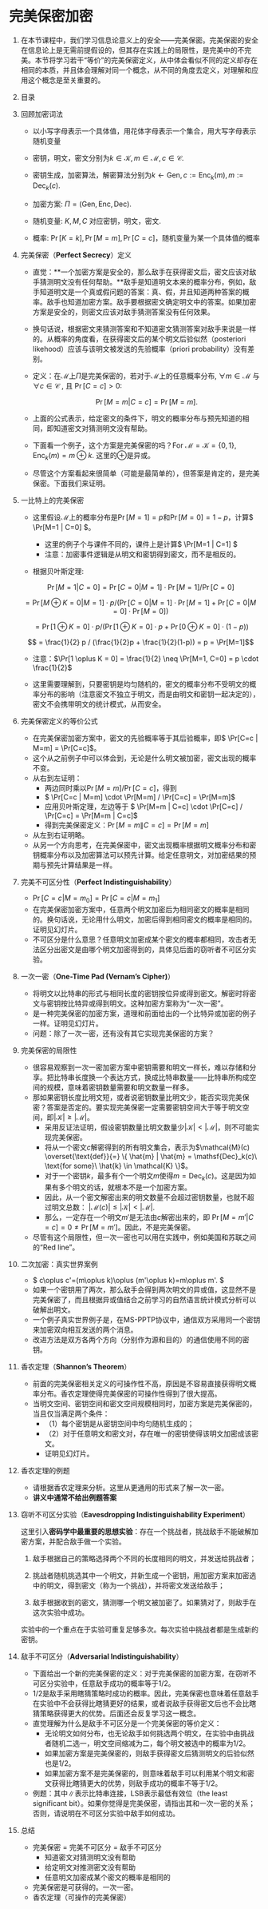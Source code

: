 # 完美保密加密

1. 在本节课程中，我们学习信息论意义上的安全——完美保密。完美保密的安全在信息论上是无需前提假设的，但其存在实践上的局限性，是完美中的不完美。本节将学习若干“等价”的完美保密定义，从中体会看似不同的定义却存在相同的本质，并且体会理解对同一个概念，从不同的角度去定义，对理解和应用这个概念是至关重要的。

2. 目录

3. 回顾加密词法

   - 以小写字母表示一个具体值，用花体字母表示一个集合，用大写字母表示随机变量

   - 密钥，明文，密文分别为$k \in \mathcal{K}, m \in \mathcal{M}, c \in \mathcal{C}$.
   - 密钥生成，加密算法，解密算法分别为$k \gets \mathsf{Gen}, c:= \mathsf{Enc}_k(m), m:= \mathsf{Dec}_k(c)$.
   - 加密方案: $\Pi = (\mathsf{Gen}, \mathsf{Enc}, \mathsf{Dec})$.
   - 随机变量: $K, M, C$ 对应密钥，明文，密文.
   - 概率: $\Pr[K=k], \Pr[M=m], \Pr[C=c]$，随机变量为某一个具体值的概率

4. 完美保密（**Perfect Secrecy**）定义

   - 直觉：**一个加密方案是安全的，那么敌手在获得密文后，密文应该对敌手猜测明文没有任何帮助。**敌手是知道明文本来的概率分布，例如，敌手知道明文是一个真或假问题的答案：真、假，并且知道两种答案的概率。敌手也知道加密方案。敌手要根据密文确定明文中的答案。如果加密方案是安全的，则密文应该对敌手猜测答案没有任何效果。

   - 换句话说，根据密文来猜测答案和不知道密文猜测答案对敌手来说是一样的。从概率的角度看，在获得密文后的某个明文后验似然（posteriori likehood）应该与该明文被发送的先验概率（priori probability）没有差别。

   - 定义：在$\mathcal{M}$上$\Pi$是完美保密的，若对于$\mathcal{M}$上的任意概率分布, $\forall m \in \mathcal{M}$ 与 $\forall c \in \mathcal{C}$ , 且 $\Pr[C = c] > 0$:

     $$ \Pr[M=m | C=c] = \Pr[M=m]. $$

   - 上面的公式表示，给定密文的条件下，明文的概率分布与预先知道的相同，即知道密文对猜测明文没有帮助。

   - 下面看一个例子，这个方案是完美保密的吗？For $\mathcal{M}=\mathcal{K} = \{ 0,1 \} , \mathsf{Enc}_k(m)= m \oplus k$. 这里的$\oplus$是异或。

   - 尽管这个方案看起来很简单（可能是最简单的），但答案是肯定的，是完美保密。下面我们来证明。

5. 一比特上的完美保密

   - 这里假设$\mathcal{M}$上的概率分布是$\Pr[M=1] = p$和$\Pr[M=0]= 1-p$，计算$ \Pr[M=1 | C=0] $。
     - 这里的例子个与课件不同的，课件上是计算$ \Pr[M=1 | C=1] $
     - 注意：加密事件逻辑是从明文和密钥得到密文，而不是相反的。
   
   - 根据贝叶斯定理:
   
   $$ \Pr[M=1 | C=0] = \Pr[C=0 | M=1] \cdot \Pr[M=1] / \Pr[C=0]$$  
   
   $$ = \Pr[M \oplus K =0 | M=1] \cdot p / (\Pr[C=0 | M=1] \cdot \Pr[M=1]+\Pr[C=0 | M=0] \cdot \Pr[M=0]) $$
   
   $$ = \Pr[1 \oplus K = 0] \cdot p / (\Pr[1 \oplus K = 0] \cdot p +\Pr[0 \oplus K = 0] \cdot (1-p)) $$
   
   $$ = \frac{1}{2} p / (\frac{1}{2}p + \frac{1}{2}(1-p)) = p = \Pr[M=1]$$
   
   - 注意：$\Pr[1 \oplus K = 0] = \frac{1}{2} \neq \Pr[M=1, C=0] = p \cdot \frac{1}{2}$
   
   - 这里需要理解到，只要密钥是均匀随机的，密文的概率分布不受明文的概率分布的影响（注意密文不独立于明文，而是由明文和密钥一起决定的），密文不会携带明文的统计模式，从而安全。
   
6. 完美保密定义的等价公式

   - 在完美保密加密方案中，密文的先验概率等于其后验概率，即$ \Pr[C=c | M=m] = \Pr[C=c]$。
   - 这个从之前例子中可以体会到，无论是什么明文被加密，密文出现的概率不变。
   - 从右到左证明：
     - 两边同时乘以$\Pr[M=m]/\Pr[C=c]$，得到
     - $ \Pr[C=c | M=m] \cdot \Pr[M=m] / \Pr[C=c] = \Pr[M=m]$
     - 应用贝叶斯定理，左边等于 $ \Pr[M=m | C=c] \cdot \Pr[C=c] / \Pr[C=c] = \Pr[M=m | C=c]$
     - 得到完美保密定义：$\Pr[M=m \| C=c] = \Pr[M=m]$
   - 从左到右证明略。
   - 从另一个方向思考，在完美保密中，密文出现概率根据明文概率分布和密钥概率分布以及加密算法可以预先计算。给定任意明文，对加密结果的预期与预先计算结果是一样。

7. 完美不可区分性（**Perfect Indistinguishability**）

   - $\Pr[C=c | M=m_0] = \Pr[C=c | M=m_1]$
   - 在完美保密加密方案中，任意两个明文加密后为相同密文的概率是相同的。换句话说，无论用什么明文，加密后得到相同密文的概率是相同的。证明见幻灯片。
   - 不可区分是什么意思？任意明文加密成某个密文的概率都相同，攻击者无法区分出密文是由哪个明文加密得到的，具体见后面的窃听者不可区分实验。

8. 一次一密（**One-Time Pad (Vernam’s Cipher)**）

   - 将明文以比特串的形式与相同长度的密钥按位异或得到密文。解密时将密文与密钥按比特异或得到明文。这种加密方案称为“一次一密”。
   - 是一种完美保密的加密方案，道理和前面给出的一个比特异或加密的例子一样。证明见幻灯片。
   - 问题：除了一次一密，还有没有其它实现完美保密的方案？

9. 完美保密的局限性

   - 很容易观察到一次一密加密方案中密钥需要和明文一样长，难以存储和分享。把比特串长度换一个表达方式，换成比特串数量——比特串所构成空间的规模，意味着密钥数量需要和明文数量一样多。
   - 那如果密钥长度比明文短，或者说密钥数量比明文少，能否实现完美保密？答案是否定的。要实现完美保密一定需要密钥空间大于等于明文空间，即$|\mathcal{K}| \ge |\mathcal{M}|$。
     - 采用反证法证明，假设密钥数量比明文数量少$|\mathcal{K}| < |\mathcal{M}|$，则不可能实现完美保密。
     - 将从一个密文$c$解密得到的所有明文集合，表示为$\mathcal{M}(c) \overset{\text{def}}{=} \{ \hat{m} | \hat{m} = \mathsf{Dec}_k(c)\ \text{for some}\ \hat{k} \in \mathcal{K} \}$。
     - 对于一个密钥$k$，最多有个一个明文$m$使得$m = \mathsf{Dec}_k(c)$。这是因为如果有多个明文的话，就根本不是一个加密方案。
     - 因此，从一个密文解密出来的明文数量不会超过密钥数量，也就不超过明文总数： $|\mathcal{M}(c)|\le |\mathcal{K}| < |\mathcal{M}|$.
     - 那么，一定存在一个明文$m'$是无法由$c$解密出来的，即 $\Pr[M=m'|C=c] = 0 \neq \Pr[M = m']$。因此，不是完美保密。
   - 尽管有这个局限性，但一次一密也可以用在实践中，例如美国和苏联之间的“Red line”。

10. 二次加密：真实世界案例

    - $ c\oplus c'=(m\oplus k)\oplus (m'\oplus k)=m\oplus m'. $ 
    - 如果一个密钥用了两次，那么敌手会得到两次明文的异或值，这显然不是完美保密了，而且根据异或值结合之前学习的自然语言统计模式分析可以破解出明文。
    - 一个例子真实世界例子是，在MS-PPTP协议中，通信双方采用同一个密钥来加密双向相互发送的两个消息。
    - 改进方法是双方各两个方向（分别作为源和目的）的通信使用不同的密钥。

11. 香农定理（**Shannon’s Theorem**）

    - 前面的完美保密相关定义的可操作性不高，原因是不容易直接获得明文概率分布。香农定理使得完美保密的可操作性得到了很大提高。
    - 当明文空间、密钥空间和密文空间规模相同时，加密方案是完美保密的，当且仅当满足两个条件：
      - （1）每个密钥是从密钥空间中均匀随机生成的；
      - （2）对于任意明文和密文对，存在唯一的密钥使得该明文加密成该密文。
      - 证明见幻灯片。

12. 香农定理的例题

    - 请根据香农定理来分析。这里从更通用的形式来了解一次一密。
    - **讲义中通常不给出例题答案**

13. 窃听不可区分实验（**Eavesdropping Indistinguishability Experiment**）

    这里引入**密码学中最重要的思想实验**：存在一个挑战者，挑战敌手不能破解加密方案，并配合敌手做一个实验。

    1. 敌手根据自己的策略选择两个不同的长度相同的明文，并发送给挑战者；

    2. 挑战者随机挑选其中一个明文，并新生成一个密钥，用加密方案来加密选中的明文，得到密文（称为一个挑战），并将密文发送给敌手；
    3. 敌手根据收到的密文，猜测哪一个明文被加密了。如果猜对了，则敌手在这次实验中成功。

    实验中的一个重点在于实验可重复足够多次。每次实验中挑战者都是生成新的密钥。

14. 敌手不可区分（**Adversarial Indistinguishability**）

    - 下面给出一个新的完美保密的定义：对于完美保密的加密方案，在窃听不可区分实验中，任意敌手成功的概率等于1/2。
    - 1/2是敌手采用瞎猜策略时成功的概率。因此，完美保密也意味着任意敌手在实验中不会获得比瞎猜更好的结果，或者说敌手获得密文后也不会比瞎猜策略获得更大的优势。后面还会反复学习这一概念。
    - 直觉理解为什么是敌手不可区分是一个完美保密的等价定义：
      - 无论明文如何分布，也无论敌手如何挑选两个明文，在实验中由挑战者随机二选一，明文空间缩减为二，每个明文被选中的概率为1/2。
      - 如果加密方案是完美保密的，则敌手获得密文后猜测明文的后验似然也是1/2。
      - 如果加密方案不是完美保密的，则意味着敌手可以利用某个明文和密文获得比瞎猜更大的优势，则敌手成功的概率不等于1/2。
    - 例题：其中$\|$表示比特串连接，LSB表示最低有效位（the least significant bit）。如果你觉得是完美保密，请指出其和一次一密的关系；否则，请说明在不可区分实验中敌手如何成功。

15. 总结

    - 完美保密 = 完美不可区分 = 敌手不可区分
      - 知道密文对猜测明文没有帮助
      - 给定明文对推测密文没有帮助
      - 任意明文加密成某个密文的概率是相同的
    - 完美保密是可获得的。一次一密。
    - 香农定理（可操作的完美保密）